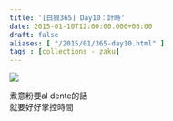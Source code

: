 ```yaml
---
title: '[白狼365] Day10：計時'
date: 2015-01-10T12:00:00.000+08:00
draft: false
aliases: [ "/2015/01/365-day10.html" ]
tags : [collections - zaku]
---
```


![](/images/zaku010.jpg)

煮意粉要al dente的話  
就要好好掌控時間
